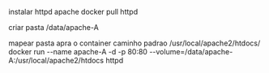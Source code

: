 instalar httpd apache
docker pull httpd

criar pasta 
/data/apache-A

mapear pasta apra o container
caminho padrao /usr/local/apache2/htdocs/
docker run --name apache-A -d -p 80:80 --volume=/data/apache-A:/usr/local/apache2/htdocs httpd
